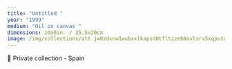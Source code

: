 ```yaml
---
title: "Untitled "
year: "1999"
medium: "Oil on canvas "
dimensions: 10x8in. / 25.5x20cm
image: /img/collections/att.jw0zdxnw1wubxxlkapsd0tfltzzeb8ovlsrv5xqputq-compressed.jpeg
---
```

🔴 Private collection - Spain

